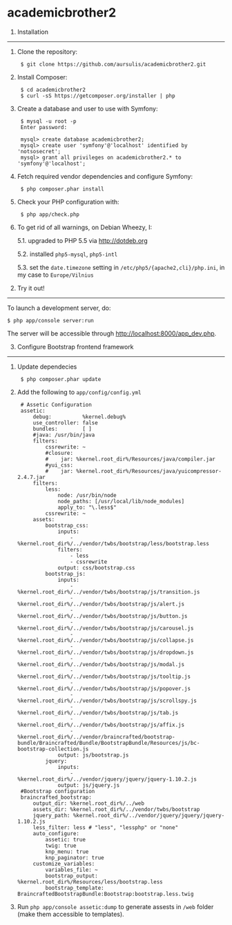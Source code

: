 academicbrother2
================

1) Installation
---------------

1. Clone the repository:

        $ git clone https://github.com/aursulis/academicbrother2.git

2. Install Composer:

        $ cd academicbrother2
        $ curl -sS https://getcomposer.org/installer | php

3. Create a database and user to use with Symfony:

        $ mysql -u root -p
        Enter password:
        
        mysql> create database academicbrother2;
        mysql> create user 'symfony'@'localhost' identified by 'notsosecret';
        mysql> grant all privileges on academicbrother2.* to 'symfony'@'localhost';

4. Fetch required vendor dependencies and configure Symfony:

        $ php composer.phar install

5. Check your PHP configuration with:

        $ php app/check.php

6. To get rid of all warnings, on Debian Wheezy, I:

    5.1. upgraded to PHP 5.5 via <http://dotdeb.org>
    
    5.2. installed `php5-mysql`, `php5-intl`
    
    5.3. set the `date.timezone` setting in `/etc/php5/{apache2,cli}/php.ini`, in my case to `Europe/Vilnius`

2) Try it out!
--------------

To launch a development server, do:

    $ php app/console server:run

The server will be accessible through <http://localhost:8000/app_dev.php>.

3) Configure Bootstrap frontend framework
--------------

1. Update dependecies

        $ php composer.phar update
        
3. Add the following to `app/config/config.yml`

        # Assetic Configuration
        assetic:
            debug:          %kernel.debug%
            use_controller: false
            bundles:        [ ]
            #java: /usr/bin/java
            filters:
                cssrewrite: ~
                #closure:
                #    jar: %kernel.root_dir%/Resources/java/compiler.jar
                #yui_css:
                #    jar: %kernel.root_dir%/Resources/java/yuicompressor-2.4.7.jar
            filters:
                less:
                    node: /usr/bin/node
                    node_paths: [/usr/local/lib/node_modules]
                    apply_to: "\.less$"
                cssrewrite: ~
            assets:
                bootstrap_css:
                    inputs:
                        - %kernel.root_dir%/../vendor/twbs/bootstrap/less/bootstrap.less
                    filters:
                        - less
                        - cssrewrite
                    output: css/bootstrap.css
                bootstrap_js:
                    inputs:
                        - %kernel.root_dir%/../vendor/twbs/bootstrap/js/transition.js
                        - %kernel.root_dir%/../vendor/twbs/bootstrap/js/alert.js
                        - %kernel.root_dir%/../vendor/twbs/bootstrap/js/button.js
                        - %kernel.root_dir%/../vendor/twbs/bootstrap/js/carousel.js
                        - %kernel.root_dir%/../vendor/twbs/bootstrap/js/collapse.js
                        - %kernel.root_dir%/../vendor/twbs/bootstrap/js/dropdown.js
                        - %kernel.root_dir%/../vendor/twbs/bootstrap/js/modal.js
                        - %kernel.root_dir%/../vendor/twbs/bootstrap/js/tooltip.js
                        - %kernel.root_dir%/../vendor/twbs/bootstrap/js/popover.js
                        - %kernel.root_dir%/../vendor/twbs/bootstrap/js/scrollspy.js
                        - %kernel.root_dir%/../vendor/twbs/bootstrap/js/tab.js
                        - %kernel.root_dir%/../vendor/twbs/bootstrap/js/affix.js
                        - %kernel.root_dir%/../vendor/braincrafted/bootstrap-bundle/Braincrafted/Bundle/BootstrapBundle/Resources/js/bc-bootstrap-collection.js
                    output: js/bootstrap.js
                jquery:
                    inputs:
                        - %kernel.root_dir%/../vendor/jquery/jquery/jquery-1.10.2.js
                    output: js/jquery.js
        #Bootstrap configuration            
        braincrafted_bootstrap:
            output_dir: %kernel.root_dir%/../web
            assets_dir: %kernel.root_dir%/../vendor/twbs/bootstrap
            jquery_path: %kernel.root_dir%/../vendor/jquery/jquery/jquery-1.10.2.js
            less_filter: less # "less", "lessphp" or "none"
            auto_configure:
                assetic: true
                twig: true
                knp_menu: true
                knp_paginator: true
            customize_variables:
                variables_file: ~
                bootstrap_output: %kernel.root_dir%/Resources/less/bootstrap.less
                bootstrap_template: BraincraftedBootstrapBundle:Bootstrap:bootstrap.less.twig
4. Run `php app/console assetic:dump` to generate assests in `/web` folder (make them accessible to templates).
